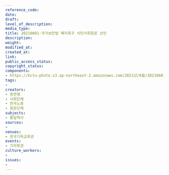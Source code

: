 ```yaml
---
reference_code: 
date: 
draft: 
level_of_description: 
media_type: 
title: 20210601-국가보안법 폐지촉구 시민사회원로 선언
description: 
weight: 
modified_at: 
created_at: 
link: 
public_access_status: 
copyright_status: 
components:
- https://kctu-photo.s3.ap-northeast-2.amazonaws.com/2021년/6월/20210601-국가보안법+폐지촉구+시민사회원로+선언/_1D20221.jpg
tags:
- 
creators:
- 총연맹
- 사회단체
- 한국노총
- 원로단체
subjects:
- 통일역사
sources:
- 
venues:
- 한국기독교회관
events:
- 기자회견
culture_workers:
- 
issues:
- 
---
```

